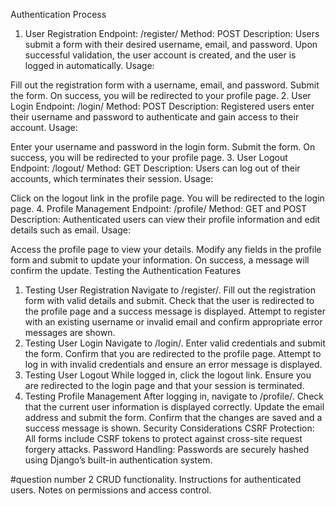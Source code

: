 Authentication Process
1. User Registration
Endpoint: /register/
Method: POST
Description: Users submit a form with their desired username, email, and password. Upon successful validation, the user account is created, and the user is logged in automatically.
Usage:

Fill out the registration form with a username, email, and password.
Submit the form.
On success, you will be redirected to your profile page.
2. User Login
Endpoint: /login/
Method: POST
Description: Registered users enter their username and password to authenticate and gain access to their account.
Usage:

Enter your username and password in the login form.
Submit the form.
On success, you will be redirected to your profile page.
3. User Logout
Endpoint: /logout/
Method: GET
Description: Users can log out of their accounts, which terminates their session.
Usage:

Click on the logout link in the profile page.
You will be redirected to the login page.
4. Profile Management
Endpoint: /profile/
Method: GET and POST
Description: Authenticated users can view their profile information and edit details such as email.
Usage:

Access the profile page to view your details.
Modify any fields in the profile form and submit to update your information.
On success, a message will confirm the update.
Testing the Authentication Features
1. Testing User Registration
Navigate to /register/.
Fill out the registration form with valid details and submit.
Check that the user is redirected to the profile page and a success message is displayed.
Attempt to register with an existing username or invalid email and confirm appropriate error messages are shown.
2. Testing User Login
Navigate to /login/.
Enter valid credentials and submit the form.
Confirm that you are redirected to the profile page.
Attempt to log in with invalid credentials and ensure an error message is displayed.
3. Testing User Logout
While logged in, click the logout link.
Ensure you are redirected to the login page and that your session is terminated.
4. Testing Profile Management
After logging in, navigate to /profile/.
Check that the current user information is displayed correctly.
Update the email address and submit the form.
Confirm that the changes are saved and a success message is shown.
Security Considerations
CSRF Protection: All forms include CSRF tokens to protect against cross-site request forgery attacks.
Password Handling: Passwords are securely hashed using Django’s built-in authentication system.


#question number 2
 CRUD functionality.
Instructions for authenticated users.
Notes on permissions and access control.